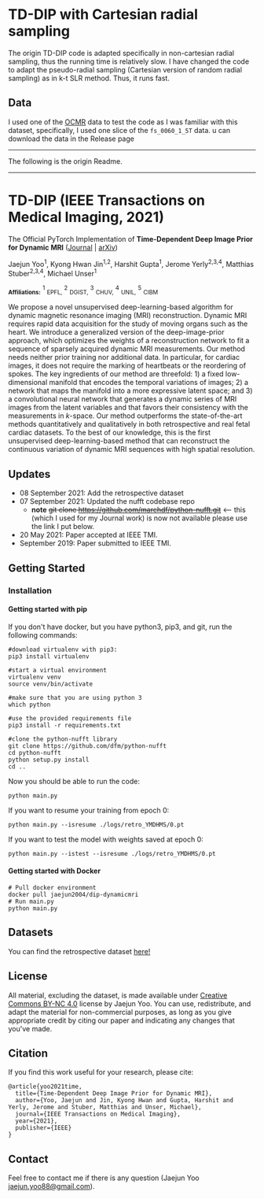 # TD-DIP with Cartesian radial sampling

The origin TD-DIP code is adapted specifically in non-cartesian radial sampling, thus the running time is relatively slow. I have changed the code to adapt  the pseudo-radial sampling (Cartesian version of random radial sampling) as in k-t SLR method. Thus, it runs fast.

## Data

I used one of the [OCMR](https://ocmr.info/) data to test the code as I was familiar with this dataset, specifically, I used one slice of the `fs_0060_1_5T` data. u can download the data in the Release page



----

The following is the origin Readme.

----

# TD-DIP (IEEE Transactions on Medical Imaging, 2021)

The Official PyTorch Implementation of __Time-Dependent Deep Image Prior for Dynamic MRI__ ([Journal](https://ieeexplore.ieee.org/document/9442767) | [arXiv](https://arxiv.org/abs/1910.01684))

Jaejun Yoo<sup>1</sup>, Kyong Hwan Jin<sup>1,2</sup>, Harshit Gupta<sup>1</sup>, Jerome Yerly<sup>2,3,4</sup>, Matthias Stuber<sup>2,3,4</sup>, Michael Unser<sup>1</sup>

<sub>**Affiliations:**</sub> <sup>1</sup> <sub>EPFL,</sub>
<sup>2</sup> <sub>DGIST,</sub>
<sup>3</sup> <sub>CHUV,</sub>
<sup>4</sup> <sub>UNIL,</sub>
<sup>5</sup> <sub>CIBM</sub>

We propose a novel unsupervised deep-learning-based algorithm for dynamic magnetic resonance imaging (MRI) reconstruction. Dynamic MRI requires rapid data acquisition for the study of moving organs such as the heart. We introduce a generalized version of the deep-image-prior approach, which optimizes the weights of a reconstruction network to fit a sequence of sparsely acquired dynamic MRI measurements. Our method needs neither prior training nor additional data. 
In particular, for cardiac images, it does not require the marking of heartbeats or the reordering of spokes.  The key ingredients of our method are threefold: 1) a fixed low-dimensional manifold that encodes the temporal variations of images; 2) a network that maps the manifold into a more expressive latent space; and 3) a convolutional neural network that generates a dynamic series of MRI images from the latent variables and that favors their consistency with the measurements in _k_-space. Our method outperforms the state-of-the-art methods quantitatively and qualitatively in both retrospective and real fetal cardiac datasets. 
To the best of our knowledge, this is the first unsupervised deep-learning-based method that can reconstruct the continuous variation of dynamic MRI sequences with high spatial resolution. 

## Updates
* 08 September 2021: Add the retrospective dataset
* 07 September 2021: Updated the nufft codebase repo 
    * **note** <s>git clone https://github.com/marchdf/python-nufft.git</s> <-- this (which I used for my Journal work) is now not available please use the link I put below.
* 20 May 2021: Paper accepted at IEEE TMI.
* September 2019: Paper submitted to IEEE TMI.

## Getting Started

### Installation

#### Getting started with pip 

If you don't have docker, but you have python3, pip3, and git, run the following commands:

```
#download virtualenv with pip3: 
pip3 install virtualenv

#start a virtual environment
virtualenv venv
source venv/bin/activate

#make sure that you are using python 3
which python 

#use the provided requirements file 
pip3 install -r requirements.txt

#clone the python-nufft library 
git clone https://github.com/dfm/python-nufft
cd python-nufft 
python setup.py install 
cd .. 
```

Now you should be able to run the code: 

```
python main.py
```

If you want to resume your training from epoch 0: 

```
python main.py --isresume ./logs/retro_YMDHMS/0.pt
```

If you want to test the model with weights saved at epoch 0: 

```
python main.py --istest --isresume ./logs/retro_YMDHMS/0.pt
```

#### Getting started with Docker

```
# Pull docker environment
docker pull jaejun2004/dip-dynamicmri
# Run main.py
python main.py
```

## Datasets
You can find the retrospective dataset [here!](https://drive.google.com/file/d/1InP02lh_T_pMPCiwYsavihrcIF4bBVEf/view?usp=sharing)

## License
All material, excluding the dataset, is made available under [Creative Commons BY-NC 4.0](https://creativecommons.org/licenses/by-nc/4.0/) license by Jaejun Yoo. You can use, redistribute, and adapt the material for non-commercial purposes, as long as you give appropriate credit by citing our paper and indicating any changes that you've made.

## Citation
If you find this work useful for your research, please cite:
```
@article{yoo2021time,
  title={Time-Dependent Deep Image Prior for Dynamic MRI},
  author={Yoo, Jaejun and Jin, Kyong Hwan and Gupta, Harshit and Yerly, Jerome and Stuber, Matthias and Unser, Michael},
  journal={IEEE Transactions on Medical Imaging},
  year={2021},
  publisher={IEEE}
}
```

## Contact
Feel free to contact me if there is any question (Jaejun Yoo jaejun.yoo88@gmail.com).
